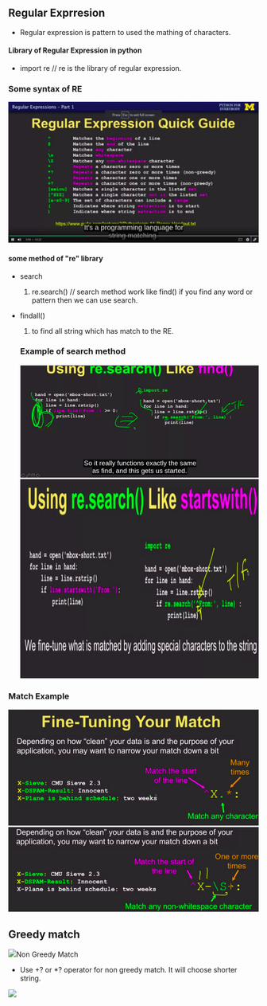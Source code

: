 
## Regular Exprresion

- Regular expression is pattern to used the mathing of characters.

#### Library of Regular Expression in python
- import re     // re is the library of regular expression.

### Some syntax of RE

![](./Images/syntax.png)

#### some method of "re" library
- search
  1. re.search()    // search method work like find() if you find any word or pattern then we can use search.
- findall()
  1. to find all string which has match to the RE.

  ### Example of search method

  ![](./Images/SearchMethod.png)
  <img src="./Images/SearchMethod-2.png" height=400 width=800 >

<h3>Match Example </h3>
  <img src="./Images/MatchExample.png">
  <img src="./Images/MatchExample-2.png">

<h2> Greedy match </h2>
<img src="./Images/GreedyMatch.png>

## Non Greedy Match
- Use +? or *? operator for non greedy match. It will choose shorter string.
<img src="./Images/NonGreedyMatch">
